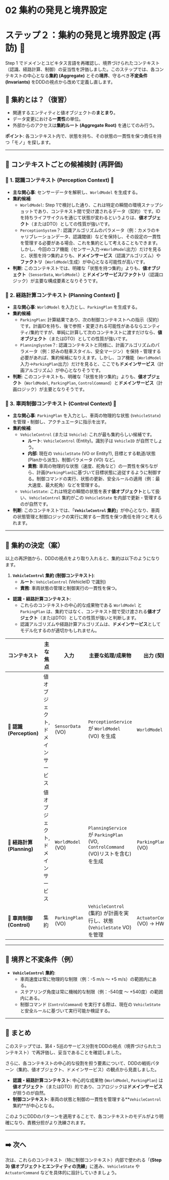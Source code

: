 # 02 集約の発見と境界設定

# ステップ２：集約の発見と境界設定 (再訪) 🧱

Step 1 でドメインとユビキタス言語を再確認し、境界づけられたコンテキスト（認識、経路計算、制御）の妥当性を評価しました。このステップでは、各コンテキストの中心となる**集約 (Aggregate)** とその**境界**、守るべき**不変条件 (Invariants)** をDDDの視点から改めて定義し直します。

## 🤔 集約とは？（復習）

- 関連するエンティティと値オブジェクトの**まとまり**。
- データ変更における**一貫性**の単位。
- 外部からのアクセスは**集約ルート (Aggregate Root)** を通じてのみ行う。

**ポイント**: 各コンテキスト内で、状態を持ち、その状態の一貫性を保つ責任を持つ「モノ」を探します。

---

## 💬 コンテキストごとの候補検討 (再評価)

### 🧭 1. 認識コンテキスト (Perception Context) 📸

- **主な関心事**: センサーデータを解釈し、`WorldModel` を生成する。
- **集約候補**:
    - `WorldModel`: Step 1で検討した通り、これは特定の瞬間の環境スナップショットであり、コンテキスト間で受け渡されるデータ（契約）です。IDを持ちライフサイクルを通じて状態が変わるというよりは、**値オブジェクト**（またはDTO）としての性質が強いです。
    - `PerceptionSystem`？: 認識アルゴリズムのパラメータ（例：カメラのキャリブレーションデータ、認識閾値）などを保持し、その設定の一貫性を管理する必要がある場合、これを集約として考えることもできます。しかし、今回のコア機能（センサー入力→`WorldModel`出力）だけを見ると、状態を持つ集約よりも、**ドメインサービス**（認識アルゴリズム）や**ファクトリ**（`WorldModel`生成）が中心となる可能性が高いです。
- **判断**: このコンテキストでは、明確な「状態を持つ集約」よりも、**値オブジェクト**（`SensorData`, `WorldModel`）と**ドメインサービス/ファクトリ**（認識ロジック）が主要な構成要素となりそうです。

### 🧭 2. 経路計算コンテキスト (Planning Context) 🧠

- **主な関心事**: `WorldModel` を入力とし、`ParkingPlan` を生成する。
- **集約候補**:
    - `ParkingPlan`: 計算結果であり、次の制御コンテキストへの指示（契約）です。計画IDを持ち、後で参照・変更される可能性があるならエンティティ/集約ですが、単純に計算して次のコンテキストに渡すだけなら、**値オブジェクト**（またはDTO）としての性質が強いです。
    - `PlanningSystem`？: 認識コンテキストと同様に、計画アルゴリズムのパラメータ（例：好みの駐車スタイル、安全マージン）を保持・管理する必要があれば、集約候補になりえます。しかし、コア機能（`WorldModel`入力→`ParkingPlan`出力）だけを見ると、ここでも**ドメインサービス**（計画アルゴリズム）が中心となりそうです。
- **判断**: このコンテキストも、明確な「状態を持つ集約」よりも、**値オブジェクト**（`WorldModel`, `ParkingPlan`, `ControlCommand`）と**ドメインサービス**（計画ロジック）が主要となりそうです。

### 🧭 3. 車両制御コンテキスト (Control Context) 🦾

- **主な関心事**: `ParkingPlan` を入力とし、車両の物理的な状態 (`VehicleState`) を管理・制御し、アクチュエータに指示を出す。
- **集約候補**:
    - `VehicleControl` (または `Vehicle`): これが最も集約らしい候補です。
        - **ルート**: `VehicleControl` (Entity)。識別子は `VehicleID` が自然でしょう。
        - **内部**: 現在の `VehicleState` (VO or Entity?), 目標とする軌道/状態 (Planから派生)、制御パラメータ (VO) など。
        - **責務**: 車両の物理的な状態（速度、舵角など）の一貫性を保ちながら、計画(`ParkingPlan`)に基づいて目標状態に追従するように制御する。制御コマンドの実行、状態の更新、安全ルールの適用（例：最大速度、最大舵角）などを管理する。
    - `VehicleState`: これは特定の瞬間の状態を表す**値オブジェクト**として扱い、`VehicleControl` 集約がこの `VehicleState` を内部で更新・管理するのが自然です。
- **判断**: このコンテキストでは、「**`VehicleControl` 集約**」が中心となり、車両の状態管理と制御ロジックの実行に関する一貫性を保つ責任を持つと考えられます。

---

## 💬 集約の決定（案）

以上の再評価から、DDDの視点をより取り入れると、集約は以下のようになります。

1. **`VehicleControl` 集約 (制御コンテキスト)**:
    - **ルート**: `VehicleControl` (VehicleID で識別)
    - **責務**: 車両状態の管理と制御実行の一貫性を保つ。
- **認識・経路計算コンテキスト**:
    - これらのコンテキストの中心的な成果物である `WorldModel` と `ParkingPlan` は、集約ではなく、コンテキスト間で受け渡される**値オブジェクト**（またはDTO）としての性質が強いと判断します。
    - 認識アルゴリズムや経路計算アルゴリズムは、**ドメインサービス**としてモデル化するのが適切かもしれません。

| **コンテキスト** | **主な焦点** | **入力** | **主要な処理/成果物** | **出力 (契約)** |
| --- | --- | --- | --- | --- |
| **📸 認識 (Perception)** | 値オブジェクト, ドメインサービス | `SensorData` (VO) | `PerceptionService` が `WorldModel` (VO) を生成 | `WorldModel` (VO) |
| **🧠 経路計算 (Planning)** | 値オブジェクト, ドメインサービス | `WorldModel` (VO) | `PlanningService` が `ParkingPlan` (VO, `ControlCommand` (VO)リストを含む) を生成 | `ParkingPlan` (VO) |
| **🦾 車両制御 (Control)** | 集約 | `ParkingPlan` (VO) | `VehicleControl` (集約) が計画を実行し、状態(`VehicleState` VO)を管理 | `ActuatorCommand` (VO) -> HW |

---

## 💬 境界と不変条件（例）

- **`VehicleControl` 集約**:
    - 車両速度は常に物理的な制限（例：-5 m/s ～ +5 m/s）の範囲内にある。
    - ステアリング角度は常に機械的な制限（例：-540度 ～ +540度）の範囲内にある。
    - 制御コマンド (`ControlCommand`) を実行する際は、現在の `VehicleState` と安全ルールに基づいて実行可能か検証する。

---

## 📝 まとめ

このステップでは、第4・5巡のサービス分割をDDDの視点（境界づけられたコンテキスト）で再評価し、妥当であることを確認しました。

さらに、各コンテキストの中心的な役割を担う要素について、DDDの戦術パターン（集約、値オブジェクト、ドメインサービス）の観点から見直しました。

- **認識・経路計算コンテキスト**: 中心的な成果物 (`WorldModel`, `ParkingPlan`) は**値オブジェクト**（またはDTO）的であり、コアロジックは**ドメインサービス**が担うのが自然。
- **制御コンテキスト**: 車両の状態と制御の一貫性を管理する\*\*`VehicleControl` 集約\*\*が中心となる。

このようにDDDのパターンを適用することで、各コンテキストのモデルがより明確になり、責務分担がより洗練されます。

---

## ➡️ 次へ

次は、これらのコンテキスト（特に制御コンテキスト）内部で使われる「**(Step 3) 値オブジェクトとエンティティの洗練**」に進み、`VehicleState` や `ActuatorCommand` などを具体的に設計していきましょう。